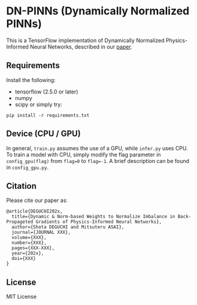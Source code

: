 # DN-PINNs (Dynamically Normalized PINNs)

This is a TensorFlow implementation of Dynamically Normalized Physics-Informed Neural Networks, described in our [paper](link). 

## Requirements
Install the following:
* tensorflow (2.5.0 or later)
* numpy
* scipy
or simply try:
```
pip install -r requirements.txt
```

## Device (CPU / GPU)
In general, <code>train.py</code> assumes the use of a GPU, while <code>infer.py</code> uses CPU. To train a model with CPU, simply modify the flag parameter in <code>config_gpu(flag)</code> from <code>flag=0</code> to <code>flag=-1</code>. A brief description can be found in <code>config_gpu.py</code>. 

## Citation
Please cite our paper as: 
```
@article{DEGUCHI202x,
  title={Dynamic & Norm-based Weights to Normalize Imbalance in Back-Propageted Gradients of Physics-Informed Neural Networks},
  author={Shota DEGUCHI and Mitsuteru ASAI},
  journal={JOURNAL XXX},
  volume={XXX},
  number={XXX},
  pages={XXX-XXX},
  year={202x},
  doi={XXX}
}
```

## License
MIT License
